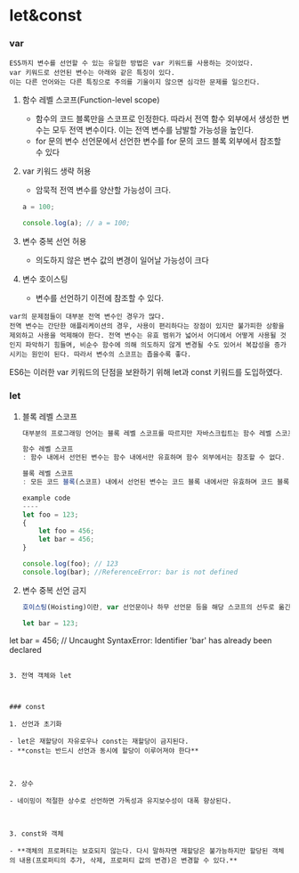 # let&const 	

### var

````
ES5까지 변수를 선언할 수 있는 유일한 방법은 var 키워드를 사용하는 것이었다.
var 키워드로 선언된 변수는 아래와 같은 특징이 있다.
이는 다른 언어와는 다른 특징으로 주의를 기울이지 않으면 심각한 문제를 일으킨다.
````

1. 함수 레벨 스코프(Function-level scope)

   * 함수의 코드 블록만을 스코프로 인정한다. 따라서 전역 함수 외부에서 생성한 변수는 모두 전역 변수이다. 이는 전역 변수를 남발할 가능성을 높인다.
   * for 문의 변수 선언문에서 선언한 변수를 for 문의 코드 블록 외부에서 참조할 수 있다

2. var 키워드 생략 허용

   * 암묵적 전역 변수를 양산할 가능성이 크다.

   ```javascript
   a = 100;
   
   console.log(a); // a = 100; 
   ```

3. 변수 중복 선언 허용

   * 의도하지 않은 변수 값의 변경이 일어날 가능성이 크다

4. 변수 호이스팅

   * 변수를 선언하기 이전에 참조할 수 있다.

```
var의 문제점들이 대부분 전역 변수인 경우가 많다.
전역 변수는 간단한 애플리케이션의 경우, 사용이 편리하다는 장점이 있지만 불가피한 상황을 제외하고 사용을 억제해야 한다. 전역 변수는 유효 범위가 넓어서 어디에서 어떻게 사용될 것인지 파악하기 힘들며, 비순수 함수에 의해 의도하지 않게 변경될 수도 있어서 복잡성을 증가시키는 원인이 된다. 따라서 변수의 스코프는 좁을수록 좋다.
```

ES6는 이러한 var 키워드의 단점을 보완하기 위해 let과 const 키워드를 도입하였다.

### let

1. 블록 레벨 스코프

   ```javascript
   대부분의 프로그래밍 언어는 블록 레벨 스코프를 따르지만 자바스크립트는 함수 레벨 스코프를 사용한다.
   
   함수 레벨 스코프
   : 함수 내에서 선언된 변수는 함수 내에서만 유효하며 함수 외부에서는 참조할 수 없다. 즉 함수 내부에서 선언된 변수는 지역 변수이며, 나머지는 모두 전역 변수이다.
   
   블록 레벨 스코프
   : 모든 코드 블록(스코프) 내에서 선언된 변수는 코드 블록 내에서만 유효하며 코드 블록 외부에서는 참조할 수 없다. 즉, 코드 블록 내부에서 선언한 변수는 지역 변수이다.
   
   example code
   ----
   let foo = 123;
   {
       let foo = 456;
       let bar = 456;
   }
   
   console.log(foo); // 123
   console.log(bar); //ReferenceError: bar is not defined
   ```

2. 변수 중복 선언 금지

   ```javascript
   호이스팅(Hoisting)이란, var 선언문이나 하무 선언문 등을 해당 스코프의 선두로 옮긴 것처럼 동작하는 특성을 말한다.
   
   let bar = 123;
let bar = 456;  // Uncaught SyntaxError: Identifier 'bar' has already been declared
   ```
   
3. 전역 객체와 let

   

### const

1. 선언과 초기화

- let은 재할당이 자유로우나 const는 재할당이 금지된다.
- **const는 반드시 선언과 동시에 할당이 이루어져야 한다**



2. 상수

- 네이밍이 적절한 상수로 선언하면 가독성과 유지보수성이 대폭 향상된다.



3. const와 객체

- **객체의 프로퍼티는 보호되지 않는다. 다시 말하자면 재할당은 불가능하지만 할당된 객체의 내용(프로퍼티의 추가, 삭제, 프로퍼티 값의 변경)은 변경할 수 있다.**

